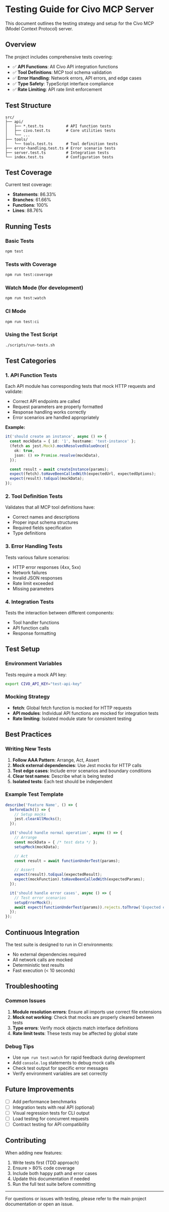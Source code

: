 # Testing Guide for Civo MCP Server

This document outlines the testing strategy and setup for the Civo MCP (Model Context Protocol) server.

## Overview

The project includes comprehensive tests covering:

- ✅ **API Functions**: All Civo API integration functions
- ✅ **Tool Definitions**: MCP tool schema validation 
- ✅ **Error Handling**: Network errors, API errors, and edge cases
- ✅ **Type Safety**: TypeScript interface compliance
- ✅ **Rate Limiting**: API rate limit enforcement

## Test Structure

```
src/
├── api/
│   ├── *.test.ts          # API function tests
│   ├── civo.test.ts       # Core utilities tests
│   └── ...
├── tools/
│   └── tools.test.ts      # Tool definition tests
├── error-handling.test.ts # Error scenario tests
├── server.test.ts         # Integration tests
└── index.test.ts          # Configuration tests
```

## Test Coverage

Current test coverage:
- **Statements**: 86.33%
- **Branches**: 61.66%
- **Functions**: 100%
- **Lines**: 88.76%

## Running Tests

### Basic Tests
```bash
npm test
```

### Tests with Coverage
```bash
npm run test:coverage
```

### Watch Mode (for development)
```bash
npm run test:watch
```

### CI Mode
```bash
npm run test:ci
```

### Using the Test Script
```bash
./scripts/run-tests.sh
```

## Test Categories

### 1. API Function Tests
Each API module has corresponding tests that mock HTTP requests and validate:
- Correct API endpoints are called
- Request parameters are properly formatted
- Response handling works correctly
- Error scenarios are handled appropriately

**Example:**
```typescript
it('should create an instance', async () => {
  const mockData = { id: '1', hostname: 'test-instance' };
  (fetch as jest.Mock).mockResolvedValueOnce({
    ok: true,
    json: () => Promise.resolve(mockData),
  });

  const result = await createInstance(params);
  expect(fetch).toHaveBeenCalledWith(expectedUrl, expectedOptions);
  expect(result).toEqual(mockData);
});
```

### 2. Tool Definition Tests
Validates that all MCP tool definitions have:
- Correct names and descriptions
- Proper input schema structures
- Required fields specification
- Type definitions

### 3. Error Handling Tests
Tests various failure scenarios:
- HTTP error responses (4xx, 5xx)
- Network failures
- Invalid JSON responses
- Rate limit exceeded
- Missing parameters

### 4. Integration Tests
Tests the interaction between different components:
- Tool handler functions
- API function calls
- Response formatting

## Test Setup

### Environment Variables
Tests require a mock API key:
```bash
export CIVO_API_KEY="test-api-key"
```

### Mocking Strategy
- **fetch**: Global fetch function is mocked for HTTP requests
- **API modules**: Individual API functions are mocked for integration tests
- **Rate limiting**: Isolated module state for consistent testing

## Best Practices

### Writing New Tests
1. **Follow AAA Pattern**: Arrange, Act, Assert
2. **Mock external dependencies**: Use Jest mocks for HTTP calls
3. **Test edge cases**: Include error scenarios and boundary conditions
4. **Clear test names**: Describe what is being tested
5. **Isolated tests**: Each test should be independent

### Example Test Template
```typescript
describe('Feature Name', () => {
  beforeEach(() => {
    // Setup mocks
    jest.clearAllMocks();
  });

  it('should handle normal operation', async () => {
    // Arrange
    const mockData = { /* test data */ };
    setupMock(mockData);

    // Act
    const result = await functionUnderTest(params);

    // Assert
    expect(result).toEqual(expectedResult);
    expect(mockFunction).toHaveBeenCalledWith(expectedParams);
  });

  it('should handle error cases', async () => {
    // Test error scenarios
    setupErrorMock();
    await expect(functionUnderTest(params)).rejects.toThrow('Expected error');
  });
});
```

## Continuous Integration

The test suite is designed to run in CI environments:
- No external dependencies required
- All network calls are mocked
- Deterministic test results
- Fast execution (< 10 seconds)

## Troubleshooting

### Common Issues

1. **Module resolution errors**: Ensure all imports use correct file extensions
2. **Mock not working**: Check that mocks are properly cleared between tests
3. **Type errors**: Verify mock objects match interface definitions
4. **Rate limit tests**: These tests may be affected by global state

### Debug Tips
- Use `npm run test:watch` for rapid feedback during development
- Add `console.log` statements to debug mock calls
- Check test output for specific error messages
- Verify environment variables are set correctly

## Future Improvements

- [ ] Add performance benchmarks
- [ ] Integration tests with real API (optional)
- [ ] Visual regression tests for CLI output
- [ ] Load testing for concurrent requests
- [ ] Contract testing for API compatibility

## Contributing

When adding new features:
1. Write tests first (TDD approach)
2. Ensure > 80% code coverage
3. Include both happy path and error cases
4. Update this documentation if needed
5. Run the full test suite before committing

---

For questions or issues with testing, please refer to the main project documentation or open an issue.
